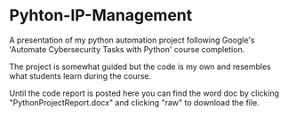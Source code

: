 # Pyhton-IP-Management
A presentation of my python automation project following Google's 'Automate Cybersecurity Tasks with Python' course completion.

The project is somewhat guided but the code is my own and resembles what students learn during the course.

Until the code report is posted here you can find the word doc by clicking "PythonProjectReport.docx" and clicking "raw" to download the file.
